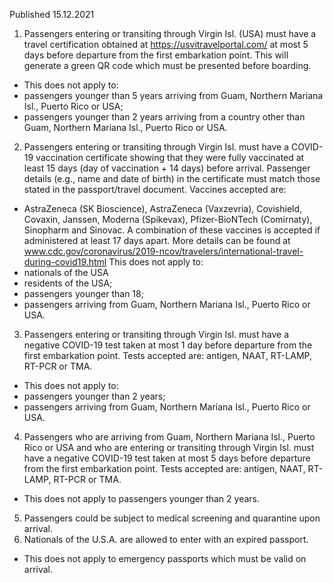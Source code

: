 Published 15.12.2021
1. Passengers entering or transiting through Virgin Isl. (USA) must have a travel certification obtained at <a href="https://usvitravelportal.com/">https://usvitravelportal.com/</a> at most 5 days before departure from the first embarkation point. This will generate a green QR code which must be presented before boarding.
- This does not apply to:
- passengers younger than 5 years arriving from Guam, Northern Mariana Isl., Puerto Rico or USA;
- passengers younger than 2 years arriving from a country other than Guam, Northern Mariana Isl., Puerto Rico or USA.
2. Passengers entering or transiting through Virgin Isl. must have a COVID-19 vaccination certificate showing that they were fully vaccinated at least 15 days (day of vaccination + 14 days) before arrival. Passenger details (e.g., name and date of birth) in the certificate must match those stated in the passport/travel document. Vaccines accepted are:
- AstraZeneca (SK Bioscience), AstraZeneca (Vaxzevria), Covishield, Covaxin, Janssen, Moderna (Spikevax), Pfizer-BioNTech (Comirnaty), Sinopharm and Sinovac. A combination of these vaccines is accepted if administered at least 17 days apart. More details can be found at <a href="http://www.cdc.gov/coronavirus/2019-ncov/travelers/international-travel-during-covid19.html">www.cdc.gov/coronavirus/2019-ncov/travelers/international-travel-during-covid19.html</a>
This does not apply to:
- nationals of the USA
- residents of the USA;
- passengers younger than 18;
- passengers arriving from Guam, Northern Mariana Isl., Puerto Rico or USA.
3. Passengers entering or transiting through Virgin Isl. must have a negative COVID-19 test taken at most 1 day before departure from the first embarkation point. Tests accepted are: antigen, NAAT, RT-LAMP, RT-PCR or TMA.
- This does not apply to:
- passengers younger than 2 years;
- passengers arriving from Guam, Northern Mariana Isl., Puerto Rico or USA.
4. Passengers who are arriving from Guam, Northern Mariana Isl., Puerto Rico or USA and who are entering or transiting through Virgin Isl. must have a negative COVID-19 test taken at most 5 days before departure from the first embarkation point. Tests accepted are: antigen, NAAT, RT-LAMP, RT-PCR or TMA.
- This does not apply to passengers younger than 2 years.
5. Passengers could be subject to medical screening and quarantine upon arrival.
6. Nationals of the U.S.A. are allowed to enter with an expired passport.
- This does not apply to emergency passports which must be valid on arrival.
